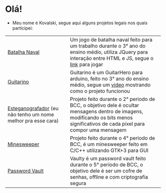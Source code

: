 <h1> Olá! </h1>

- Meu nome é Kovalski, segue aqui alguns projetos legais nos quais participei:

<table>
    <tr>
        <td>
            <a href="https://github.com/Alkovalski/batalha_naval">Batalha Naval</a>
        </td>
        <td>
            Um jogo de batalha naval feito para um trabalho durante o 3° ano do ensino médio, utiliza JQuery para interação entre HTML e JS, segue o <a href="https://alkovalski.github.io/naval/batalha-naval.html">link</a> para jogar
        </td>
    </tr>
    <tr>
        <td>
            <a href="https://github.com/Knightleo602/Guitarino">Guitarino</a>
        </td>
        <td>
            Guitarino é um GuitarHero para arduino, feito no 3° ano do ensino médio, segue um <a href="https://drive.google.com/file/d/1IHzduFSrbW7tGws2Y8A806U_m8F6yfMs/view">video</a> mostrando como o projeto funcionou
        </td>
    </tr>
    <tr>
        <td>
            <a href="https://github.com/Kovalski-rgb/Testes_e_projetos_aleatorios/tree/main/2.Guarda_Mensagem_em_Imagem">Esteganografador</a> (eu não tenho um nome melhor pra esse cara)
        </td>
        <td>
            Projeto feito durante o 2° periodo de BCC, o objetivo dele é ocultar mensagens dentro de imagens, modificando os bits menos significativos de cada pixel para compor uma mensagem
        </td>
    </tr>
    <tr>
        <td>
            <a href="https://github.com/Trabalhos-PUC-PR/ProgImperativa-MineSweeper">Minesweeper</a>
        </td>
        <td>
            Projeto feito durante o 4° período de BCC, é um minesweeper feito em C/C++ utilizando GTK+3 para GUI
        </td>
    </tr>
    <tr>
        <td>
            <a href="https://github.com/Trabalhos-PUC-PR/Vaulty">Password Vault</a>
        </td>
        <td>
            Vaulty é um password vault feito durante o 5° período de BCC, o objetivo dele é ser um cofre de senhas, offline e com criptografia segura
        </td>
    </tr>
</table>
